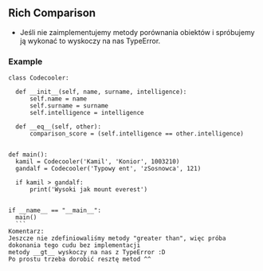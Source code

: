 ## Rich Comparison

  * Jeśli nie zaimplementujemy metody porównania obiektów i spróbujemy ją wykonać to wyskoczy na nas TypeError.
  ### Example
  ```
  class Codecooler:

    def __init__(self, name, surname, intelligence):
        self.name = name
        self.surname = surname
        self.intelligence = intelligence

    def __eq__(self, other):
        comparison_score = (self.intelligence == other.intelligence)


def main():
    kamil = Codecooler('Kamil', 'Konior', 1003210)
    gandalf = Codecooler('Typowy ent', 'zSosnowca', 121)

    if kamil > gandalf:
        print('Wysoki jak mount everest')


if __name__ == "__main__":
    main()
    ```
Komentarz:
  Jeszcze nie zdefiniowaliśmy metody "greater than", więc próba dokonania tego cudu bez implementacji 
  metody __gt__ wyskoczy na nas z TypeError :D
  Po prostu trzeba dorobić resztę metod ^^
